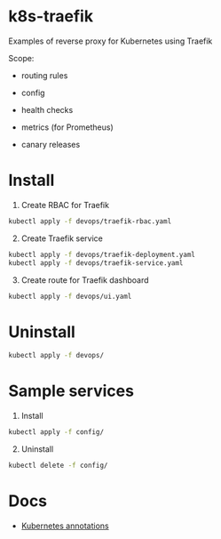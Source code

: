 # k8s-traefik

Examples of reverse proxy for Kubernetes using Traefik

Scope:

* routing rules

* config

* health checks

* metrics (for Prometheus)

* canary releases

# Install

1) Create RBAC for Traefik

```bash
kubectl apply -f devops/traefik-rbac.yaml
```

2) Create Traefik service

```bash
kubectl apply -f devops/traefik-deployment.yaml
kubectl apply -f devops/traefik-service.yaml
```

3) Create route for Traefik dashboard

```bash
kubectl apply -f devops/ui.yaml
```

# Uninstall

```bash
kubectl apply -f devops/
```

# Sample services

1) Install

```bash
kubectl apply -f config/
```

2) Uninstall

```bash
kubectl delete -f config/
```

# Docs

* [Kubernetes annotations](https://docs.traefik.io/configuration/backends/kubernetes/)